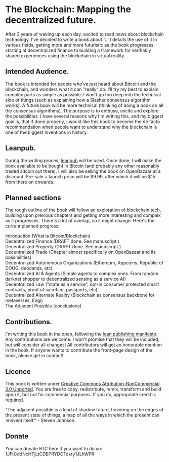 # The Blockchain: Mapping the decentralized future.

After 3 years of waking up each day, excited to read news about blockchain technology, I've decided to write a book about it. It details the use of it in various fields, getting more and more futuristic as the book progresses: starting at decentralized finance to building a framework for verifiably shared experiences using the blockchain in virtual reality.

## Intended Audience.

The book is intended for people who've just heard about Bitcoin and the blockchain, and wonders what it can "really" do. I'll try my best to explain complex parts as simple as possible. I won't go too deep into the technical side of things (such as explaining how a Slasher consensus algorithm works). A future book will be more technical (thinking of doing a book on all the consensus algorithms). The purpose is to enthuse, excite and explore the possibilities. I have several reasons why I'm writing this, and my biggest goal is, that if done properly, I would like this book to become the de facto recommendation when people want to understand why the blockchain is one of the biggest inventions in history.

## Leanpub.

During the writing proces, [leanpub](https://leanpub.com/theblockchain) will be used. Once done, I will make the book available to be bought in Bitcoin (and probably any other reasonably traded altcoin out there). I will also be selling the book on OpenBazaar at a discount. Pre-sale + launch price will be $9.99, after which it will be $15 from there on onwards.

## Planned sections

The rough outline of the book will follow an exploration of blockchain tech, building upon previous chapters and getting more interesting and complex as it progresses. There's a lot of overlap, so it might change. Here's the current planned progress:

Introduction (What is Bitcoin/Blockchain)  
Decentralized Finance (DRAFT done. See manuscript.)  
Decentralized Property (DRAFT done. See manuscript.)  
Decentralized Trade (Chapter almost specifically on OpenBazaar and its possibilities)   
Decentralized Autonomous Organizations (Ethereum, Appcoins, Republic of DOUG, deodands, etc)  
Decentralized AI & Agents (Simple agents to complex ones. From random darknet shopper to decentralized sensing as a service AI)  
Decentralized Law ("state as a service", opt-in consumer protected smart contracts, proof of sacrifice, passports, etc)  
Decentralized Alternate Reality (Blockchain as consensus backbone for metaverses, Engi)  
The Adjacent Possible (conclusions)  

## Contributions.

I'm writing this book in the open, following the [lean publishing manifesto](https://leanpub.com/manifesto). Any contributions are welcome. I won't promise that they will be included, but will consider all changes! All contributors will get an honorable mention in the book. If anyone wants to contribute the front-page design of the book, please get in contact!

## Licence

This book is written under [Creative Commons Attribution-NonCommercial 3.0 Unported](http://creativecommons.org/licenses/by-nc/3.0/deed.en_US). You are free to copy, redistribute, remix, transform and build upon it, but not for commercial purposes. If you do, appropriate credit is required.

"The adjacent possible is a kind of shadow future, hovering on the edges of the present state of things, a map of all the ways in which the present can reinvent itself." - Steven Johnson.

## Donate

You can donate BTC here if you want to do so: 1JFtCddNcHTjLtCDEPRYDCToxry1JLhWPR
